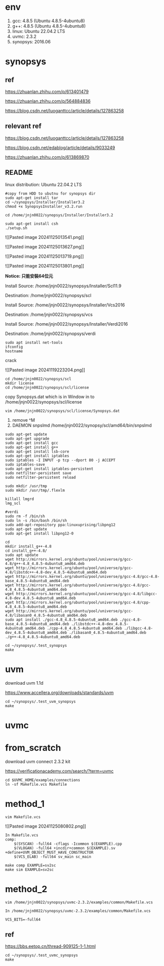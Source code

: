 # env

1. gcc: 4.8.5 (Ubuntu 4.8.5-4ubuntu8)
2. g++: 4.8.5 (Ubuntu 4.8.5-4ubuntu8)
3. linux: Ubuntu 22.04.2 LTS
4. uvmc: 2.3.2
5. synopsys: 2016.06

# synopsys
## ref
https://zhuanlan.zhihu.com/p/613401479

https://zhuanlan.zhihu.com/p/564884836

https://blog.csdn.net/luoganttcc/article/details/127863258
## relevant ref
https://blog.csdn.net/luoganttcc/article/details/127863258

https://blog.csdn.net/edablog/article/details/9033249

https://zhuanlan.zhihu.com/p/613869870
## README
linux distribution: Ubuntu 22.04.2 LTS

```
#copy from HDD to ubutnu for synopsys dir
sudo apt-get install tar
cd ~/synopsys/Installer/Installer3.2
chmod +x SynopsysInstaller_v3.2.run
```

```
cd /home/jnjn0022/synopsys/Installer/Installer3.2
```

```
sudo apt-get install csh
./setup.sh
```

![[Pasted image 20241125013541.png]]

![[Pasted image 20241125013627.png]]

![[Pasted image 20241125013719.png]]

![[Pasted image 20241125013801.png]]

**Notice: 只能安裝64位元**

Install Source: /home/jnjn0022/synopsys/Installer/Scl11.9

Destination: /home/jnjn0022/synopsys/scl

Install Source: /home/jnjn0022/synopsys/Installer/Vcs2016

Destination: /home/jnjn0022/synopsys/vcs

Install Source: /home/jnjn0022/synopsys/Installer/Verdi2016

Destination: /home/jnjn0022/synopsys/verdi

```
sudo apt install net-tools
ifconfig
hostname
```

crack

![[Pasted image 20241119223204.png]]

```
cd /home/jnjn0022/synopsys/scl
mkdir license
cd /home/jnjn0022/synopsys/scl/license
```

copy Synopsys.dat which is in Window in to /home/jnjn0022/synopsys/scl/license

```
vim /home/jnjn0022/synopsys/scl/license/Synopsys.dat
```

1. remove \^M
2. DAEMON snpslmd /home/jnjn0022/synopsy/scl/amd64/bin/snpslmd

```
sudo apt-get update
sudo apt-get upgrade
sudo apt-get install gcc
sudo apt-get install g++
sudo apt-get install lsb-core
sudo apt-get install iptables
sudo iptables -I INPUT -p tcp --dport 80 -j ACCEPT
sudo iptables-save
sudo apt-get install iptables-persistent
sudo netfilter-persistent save
sudo netfilter-persistent reload

sudo mkdir /usr/tmp
sudo mkdir /usr/tmp/.flexlm

killall lmgrd
lmg_scl

#verdi
sudo rm -f /bin/sh
sudo ln -s /bin/bash /bin/sh
sudo add-apt-repository ppa:linuxuprising/libpng12
sudo apt-get update
sudo apt-get install libpng12-0
```

```
cd
mkdir install_g++-4.8
cd install_g++-4.8/
sudo apt update
wget http://mirrors.kernel.org/ubuntu/pool/universe/g/gcc-4.8/g++-4.8_4.8.5-4ubuntu8_amd64.deb 
wget http://mirrors.kernel.org/ubuntu/pool/universe/g/gcc-4.8/libstdc++-4.8-dev_4.8.5-4ubuntu8_amd64.deb 
wget http://mirrors.kernel.org/ubuntu/pool/universe/g/gcc-4.8/gcc-4.8-base_4.8.5-4ubuntu8_amd64.deb 
wget http://mirrors.kernel.org/ubuntu/pool/universe/g/gcc-4.8/gcc-4.8_4.8.5-4ubuntu8_amd64.deb 
wget http://mirrors.kernel.org/ubuntu/pool/universe/g/gcc-4.8/libgcc-4.8-dev_4.8.5-4ubuntu8_amd64.deb 
wget http://mirrors.kernel.org/ubuntu/pool/universe/g/gcc-4.8/cpp-4.8_4.8.5-4ubuntu8_amd64.deb 
wget http://mirrors.kernel.org/ubuntu/pool/universe/g/gcc-4.8/libasan0_4.8.5-4ubuntu8_amd64.deb  
sudo apt install ./gcc-4.8_4.8.5-4ubuntu8_amd64.deb ./gcc-4.8-base_4.8.5-4ubuntu8_amd64.deb ./libstdc++-4.8-dev_4.8.5-4ubuntu8_amd64.deb ./cpp-4.8_4.8.5-4ubuntu8_amd64.deb ./libgcc-4.8-dev_4.8.5-4ubuntu8_amd64.deb ./libasan0_4.8.5-4ubuntu8_amd64.deb ./g++-4.8_4.8.5-4ubuntu8_amd64.deb
```

```
cd ~/synopsys/.test_synopsys
make
```

# uvm

download uvm 1.1d

https://www.accellera.org/downloads/standards/uvm

```
cd ~/synopsys/.test_uvm_synopsys
make
```

# uvmc

# from_scratch

download uvm connect 2.3.2 kit

https://verificationacademy.com/search/?term=uvmc

```
cd $UVMC_HOME/examples/connections
ln -sf Makefile.vcs Makefile
```

# method_1
```
vim Makefile.vcs
```

![[Pasted image 20241125080802.png]]

```
In Makefile.vcs
comp:
	$(SYSCAN) -full64 -cflags -Icommon $(EXAMPLE).cpp 
	$(VLOGAN) -full64 +incdir+common $(EXAMPLE).sv +define+UVM_OBJECT_MUST_HAVE_CONSTRUCTOR 
	$(VCS_ELAB) -full64 sv_main sc_main
```

```
make comp EXAMPLE=sv2sc
make sim EXAMPLE=sv2sc
```
# method_2

```
vim /home/jnjn0022/synopsys/uvmc-2.3.2/examples/common/Makefile.vcs
```

```
In /home/jnjn0022/synopsys/uvmc-2.3.2/examples/common/Makefile.vcs

VCS_BITS=-full64
```

## ref
https://bbs.eetop.cn/thread-909125-1-1.html

```
cd ~/synopsys/.test_uvmc_synopsys
make
```
